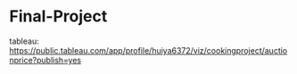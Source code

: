 # Final-Project
tableau: https://public.tableau.com/app/profile/huiya6372/viz/cookingproject/auctionprice?publish=yes
